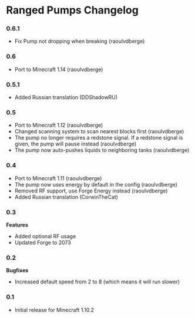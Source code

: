 # Ranged Pumps Changelog

### 0.6.1
- Fix Pump not dropping when breaking (raoulvdberge)

### 0.6
- Port to Minecraft 1.14 (raoulvdberge)

### 0.5.1
- Added Russian translation (DDShadowRU)

### 0.5
- Port to Minecraft 1.12 (raoulvdberge)
- Changed scanning system to scan nearest blocks first (raoulvdberge)
- The pump no longer requires a redstone signal. If a redstone signal is given, the pump will pause instead (raoulvdberge)
- The pump now auto-pushes liquids to neighboring tanks (raoulvdberge)

### 0.4
- Port to Minecraft 1.11 (raoulvdberge)
- The pump now uses energy by default in the config (raoulvdberge)
- Removed RF support, use Forge Energy instead (raoulvdberge)
- Added Russian translation (CorwinTheCat)

### 0.3
**Features**
- Added optional RF usage
- Updated Forge to 2073

### 0.2
**Bugfixes**
- Increased default speed from 2 to 8 (which means it will run slower)

### 0.1
- Initial release for Minecraft 1.10.2
